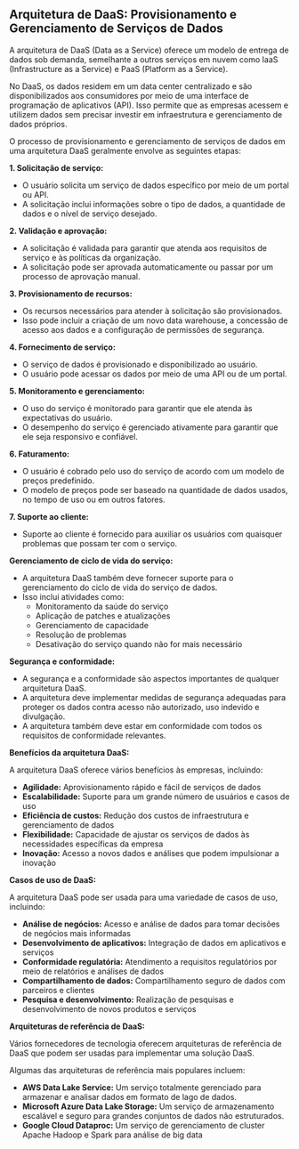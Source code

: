 ## Arquitetura de DaaS: Provisionamento e Gerenciamento de Serviços de Dados

A arquitetura de DaaS (Data as a Service) oferece um modelo de entrega de dados sob demanda, semelhante a outros serviços em nuvem como IaaS (Infrastructure as a Service) e PaaS (Platform as a Service). 

No DaaS, os dados residem em um data center centralizado e são disponibilizados aos consumidores por meio de uma interface de programação de aplicativos (API). Isso permite que as empresas acessem e utilizem dados sem precisar investir em infraestrutura e gerenciamento de dados próprios.

O processo de provisionamento e gerenciamento de serviços de dados em uma arquitetura DaaS geralmente envolve as seguintes etapas:

**1. Solicitação de serviço:**

* O usuário solicita um serviço de dados específico por meio de um portal ou API.
* A solicitação inclui informações sobre o tipo de dados, a quantidade de dados e o nível de serviço desejado.

**2. Validação e aprovação:**

* A solicitação é validada para garantir que atenda aos requisitos de serviço e às políticas da organização.
* A solicitação pode ser aprovada automaticamente ou passar por um processo de aprovação manual.

**3. Provisionamento de recursos:**

* Os recursos necessários para atender à solicitação são provisionados.
* Isso pode incluir a criação de um novo data warehouse, a concessão de acesso aos dados e a configuração de permissões de segurança.

**4. Fornecimento de serviço:**

* O serviço de dados é provisionado e disponibilizado ao usuário.
* O usuário pode acessar os dados por meio de uma API ou de um portal.

**5. Monitoramento e gerenciamento:**

* O uso do serviço é monitorado para garantir que ele atenda às expectativas do usuário.
* O desempenho do serviço é gerenciado ativamente para garantir que ele seja responsivo e confiável.

**6. Faturamento:**

* O usuário é cobrado pelo uso do serviço de acordo com um modelo de preços predefinido.
* O modelo de preços pode ser baseado na quantidade de dados usados, no tempo de uso ou em outros fatores.

**7. Suporte ao cliente:**

* Suporte ao cliente é fornecido para auxiliar os usuários com quaisquer problemas que possam ter com o serviço.

**Gerenciamento de ciclo de vida do serviço:**

* A arquitetura DaaS também deve fornecer suporte para o gerenciamento do ciclo de vida do serviço de dados.
* Isso inclui atividades como:
    * Monitoramento da saúde do serviço
    * Aplicação de patches e atualizações
    * Gerenciamento de capacidade
    * Resolução de problemas
    * Desativação do serviço quando não for mais necessário

**Segurança e conformidade:**

* A segurança e a conformidade são aspectos importantes de qualquer arquitetura DaaS.
* A arquitetura deve implementar medidas de segurança adequadas para proteger os dados contra acesso não autorizado, uso indevido e divulgação.
* A arquitetura também deve estar em conformidade com todos os requisitos de conformidade relevantes.

**Benefícios da arquitetura DaaS:**

A arquitetura DaaS oferece vários benefícios às empresas, incluindo:

* **Agilidade:** Aprovisionamento rápido e fácil de serviços de dados
* **Escalabilidade:** Suporte para um grande número de usuários e casos de uso
* **Eficiência de custos:** Redução dos custos de infraestrutura e gerenciamento de dados
* **Flexibilidade:** Capacidade de ajustar os serviços de dados às necessidades específicas da empresa
* **Inovação:** Acesso a novos dados e análises que podem impulsionar a inovação

**Casos de uso de DaaS:**

A arquitetura DaaS pode ser usada para uma variedade de casos de uso, incluindo:

* **Análise de negócios:** Acesso e análise de dados para tomar decisões de negócios mais informadas
* **Desenvolvimento de aplicativos:** Integração de dados em aplicativos e serviços
* **Conformidade regulatória:** Atendimento a requisitos regulatórios por meio de relatórios e análises de dados
* **Compartilhamento de dados:** Compartilhamento seguro de dados com parceiros e clientes
* **Pesquisa e desenvolvimento:** Realização de pesquisas e desenvolvimento de novos produtos e serviços

**Arquiteturas de referência de DaaS:**

Vários fornecedores de tecnologia oferecem arquiteturas de referência de DaaS que podem ser usadas para implementar uma solução DaaS. 

Algumas das arquiteturas de referência mais populares incluem:

* **AWS Data Lake Service:** Um serviço totalmente gerenciado para armazenar e analisar dados em formato de lago de dados.
* **Microsoft Azure Data Lake Storage:** Um serviço de armazenamento escalável e seguro para grandes conjuntos de dados não estruturados.
* **Google Cloud Dataproc:** Um serviço de gerenciamento de cluster Apache Hadoop e Spark para análise de big data